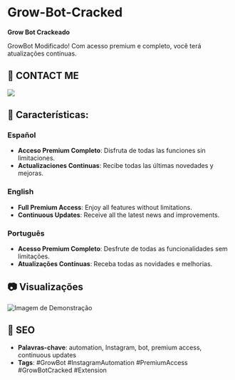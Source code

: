 # Grow-Bot-Cracked
**Grow Bot Crackeado**

GrowBot Modificado! Com acesso premium e completo, você terá atualizações contínuas.

## 📱 CONTACT ME 
<a href="https://t.me/InstaGrowPremium_bot"><img src="https://img.shields.io/badge/Telegram-2CA5E0?style=for-the-badge&logo=telegram&logoColor=white" /></a>

## 🚀 Características:
### Español
- **Acceso Premium Completo**: Disfruta de todas las funciones sin limitaciones.
- **Actualizaciones Continuas**: Recibe todas las últimas novedades y mejoras.

### English
- **Full Premium Access**: Enjoy all features without limitations.
- **Continuous Updates**: Receive all the latest news and improvements.

### Português
- **Acesso Premium Completo**: Desfrute de todas as funcionalidades sem limitações.
- **Atualizações Contínuas**: Receba todas as novidades e melhorias.

## 📷 Visualizações

![Imagem de Demonstração](https://github.com/user-attachments/assets/896d83a6-7f5a-4cf6-97c2-a6c37900ae7d)

## 📝 SEO
- **Palavras-chave**: automation, Instagram, bot, premium access, continuous updates
- **Tags**: #GrowBot #InstagramAutomation #PremiumAccess #GrowBotCracked #Extension
